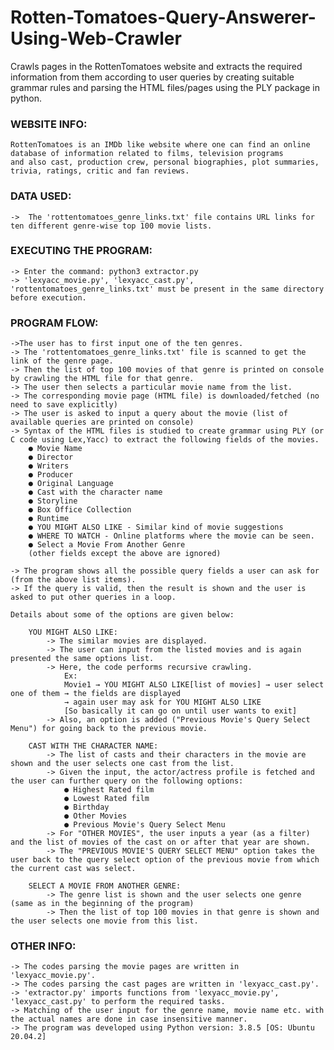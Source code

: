 # Rotten-Tomatoes-Query-Answerer-Using-Web-Crawler

Crawls pages in the RottenTomatoes website and extracts the required information from them according to user queries by creating suitable grammar rules and parsing the HTML files/pages using the PLY package in python.


### WEBSITE INFO:
	RottenTomatoes is an IMDb like website where one can find an online database of information related to films, television programs
	and also cast, production crew, personal biographies, plot summaries, trivia, ratings, critic and fan reviews.
	
	
### DATA USED:
	->  The 'rottentomatoes_genre_links.txt' file contains URL links for ten different genre-wise top 100 movie lists.
	
	
### EXECUTING THE PROGRAM:
	-> Enter the command: python3 extractor.py 
	-> 'lexyacc_movie.py', 'lexyacc_cast.py', 'rottentomatoes_genre_links.txt' must be present in the same directory before execution.
		

### PROGRAM FLOW:

	->The user has to first input one of the ten genres.
	-> The 'rottentomatoes_genre_links.txt' file is scanned to get the link of the genre page.
	-> Then the list of top 100 movies of that genre is printed on console by crawling the HTML file for that genre.
	-> The user then selects a particular movie name from the list.
	-> The corresponding movie page (HTML file) is downloaded/fetched (no need to save explicitly)
	-> The user is asked to input a query about the movie (list of available queries are printed on console)
	-> Syntax of the HTML files is studied to create grammar using PLY (or C code using Lex,Yacc) to extract the following fields of the movies.
		● Movie Name
		● Director
		● Writers
		● Producer
		● Original Language
		● Cast with the character name
		● Storyline
		● Box Office Collection
		● Runtime
		● YOU MIGHT ALSO LIKE - Similar kind of movie suggestions
		● WHERE TO WATCH - Online platforms where the movie can be seen.
		● Select a Movie From Another Genre
		(other fields except the above are ignored) 

	-> The program shows all the possible query fields a user can ask for (from the above list items). 
	-> If the query is valid, then the result is shown and the user is asked to put other queries in a loop.	
	
    Details about some of the options are given below:  
	
		YOU MIGHT ALSO LIKE: 
			-> The similar movies are displayed.
			-> The user can input from the listed movies and is again presented the same options list.
			-> Here, the code performs recursive crawling.
				Ex: 
				Movie1 → YOU MIGHT ALSO LIKE[list of movies] → user select one of them → the fields are displayed 
				→ again user may ask for YOU MIGHT ALSO LIKE
				[So basically it can go on until user wants to exit]
			-> Also, an option is added ("Previous Movie's Query Select Menu") for going back to the previous movie.
	
		CAST WITH THE CHARACTER NAME:
			-> The list of casts and their characters in the movie are shown and the user selects one cast from the list.
			-> Given the input, the actor/actress profile is fetched and the user can further query on the following options:
				● Highest Rated film
				● Lowest Rated film
				● Birthday
				● Other Movies
				● Previous Movie's Query Select Menu  
			-> For "OTHER MOVIES", the user inputs a year (as a filter) and the list of movies of the cast on or after that year are shown.
			-> The "PREVIOUS MOVIE'S QUERY SELECT MENU" option takes the user back to the query select option of the previous movie from which the current cast was select.

        SELECT A MOVIE FROM ANOTHER GENRE:
            -> The genre list is shown and the user selects one genre (same as in the beginning of the program)
            -> Then the list of top 100 movies in that genre is shown and the user selects one movie from this list.


### OTHER INFO:
	-> The codes parsing the movie pages are written in 'lexyacc_movie.py'.
	-> The codes parsing the cast pages are written in 'lexyacc_cast.py'.
	-> 'extractor.py' imports functions from 'lexyacc_movie.py', 'lexyacc_cast.py' to perform the required tasks.
	-> Matching of the user input for the genre name, movie name etc. with the actual names are done in case insensitive manner.
    -> The program was developed using Python version: 3.8.5 [OS: Ubuntu 20.04.2]
	
	
	
	
	
	
	
	
	
	
	
	
	
	
	
	
	
	
	
	
	
	
	
	
	
	
	
	
	
	
